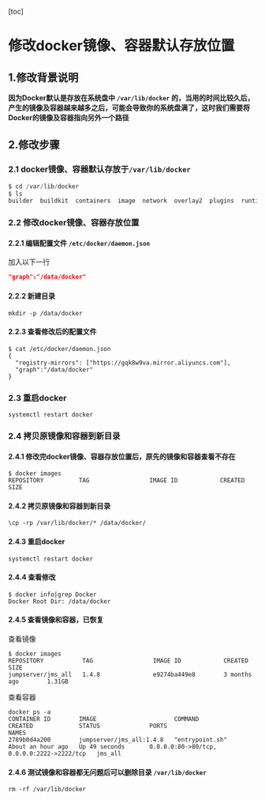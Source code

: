 [toc]



# 修改docker镜像、容器默认存放位置

## 1.修改背景说明

**因为Docker默认是存放在系统盘中 `/var/lib/docker` 的，当用的时间比较久后，产生的镜像及容器越来越多之后，可能会导致你的系统盘满了，这时我们需要将Docker的镜像及容器指向另外一个路径**



## 2.修改步骤

### 2.1  docker镜像、容器默认存放于`/var/lib/docker`

```python
$ cd /var/lib/docker
$ ls
builder  buildkit  containers  image  network  overlay2  plugins  runtimes  swarm  tmp  trust  volumes
```



### 2.2 修改docker镜像、容器存放位置

#### 2.2.1 编辑配置文件 `/etc/docker/daemon.json`

加入以下一行

```json
"graph":"/data/docker"
```



#### 2.2.2 新建目录

```shell
mkdir -p /data/docker
```



#### 2.2.3 查看修改后的配置文件

```shell
$ cat /etc/docker/daemon.json
{
  "registry-mirrors": ["https://gqk8w9va.mirror.aliyuncs.com"],
  "graph":"/data/docker"
}
```



### 2.3 重启docker

```shell
systemctl restart docker
```



### 2.4 拷贝原镜像和容器到新目录

#### 2.4.1 修改完docker镜像、容器存放位置后，原先的镜像和容器查看不存在

```shell
$ docker images
REPOSITORY          TAG                 IMAGE ID            CREATED             SIZE
```



#### 2.4.2 拷贝原镜像和容器到新目录

```shell
\cp -rp /var/lib/docker/* /data/docker/
```



#### 2.4.3 重启docker

```shell
systemctl restart docker
```



#### 2.4.4 查看修改

```shell
$ docker info|grep Docker
Docker Root Dir: /data/docker
```



#### 2.4.5 查看镜像和容器，已恢复

查看镜像

```shell
$ docker images
REPOSITORY           TAG                 IMAGE ID            CREATED             SIZE
jumpserver/jms_all   1.4.8               e9274ba449e8        3 months ago        1.31GB
```



查看容器

```shell
docker ps -a
CONTAINER ID        IMAGE                      COMMAND             CREATED             STATUS              PORTS                                        NAMES
2789b0d4a200        jumpserver/jms_all:1.4.8   "entrypoint.sh"     About an hour ago   Up 49 seconds       0.0.0.0:80->80/tcp, 0.0.0.0:2222->2222/tcp   jms_all
```



#### 2.4.6 测试镜像和容器都无问题后可以删除目录 `/var/lib/docker`

```shell
rm -rf /var/lib/docker
```

